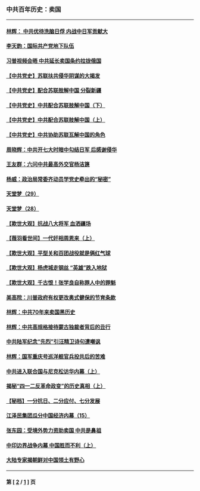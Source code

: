 ### 中共百年历史：卖国
---
#### [林辉： 中共优待洗脑日俘 内战中日军贡献大](../../pages/nf1176117/n13624644.md?08150430) 
#### [李天韵：国际共产党地下队伍](../../pages/nf1176117/n13611808.md?08150430) 
#### [习普视频会晤 中共延长卖国条约拉拢俄国](../../pages/nf1176117/n13060971.md?08150430) 
#### [【中共党史】苏联扶共侵华阴谋的大揭发](../../pages/nf1176117/n13056050.md?08150430) 
#### [【中共党史】配合苏联肢解中国 分裂新疆](../../pages/nf1176117/n13040700.md?08150430) 
#### [【中共党史】中共配合苏联肢解中国（下）](../../pages/nf1176117/n13035660.md?08150430) 
#### [【中共党史】中共配合苏联肢解中国（上）](../../pages/nf1176117/n13030262.md?08150430) 
#### [【中共党史】中共协助苏联瓦解中国的角色](../../pages/nf1176117/n13018109.md?08150430) 
#### [周晓辉：中共开七大时暗中勾结日军 后感谢侵华](../../pages/nf1176117/n12921960.md?08150430) 
#### [王友群：六问中共最高外交官杨洁篪](../../pages/nf1176117/n12836495.md?08150430) 
#### [杨威：政治局常委齐动员学党史牵出的“秘密”](../../pages/nf1176117/n12764642.md?08150430) 
#### [天堂梦（29）](../../pages/nf1176117/n12408465.md?08150430) 
#### [天堂梦（28）](../../pages/nf1176117/n12408309.md?08150430) 
#### [【欺世大观】抗战八大将军 血洒疆场](../../pages/nf1176117/n12357044.md?08150430) 
#### [【薇羽看世间】一代奸相周恩来（上）](../../pages/nf1176117/n12401109.md?08150430) 
#### [【欺世大观】平型关和百团战役就是俩红气球](../../pages/nf1176117/n12359157.md?08150430) 
#### [【欺世大观】杨虎城走钢丝 “英雄”跌入地狱](../../pages/nf1176117/n12358840.md?08150430) 
#### [【欺世大观】千古恨！张学良自称罪人中的罪魁](../../pages/nf1176117/n12358629.md?08150430) 
#### [美高院：川普政府有权更改奥式健保的节育条款](../../pages/nf1176117/n12242171.md?08150430) 
#### [林辉：中共70年来卖国黑历史](../../pages/nf1176117/n11552181.md?08150430) 
#### [林辉：中共高规格接待蒙古独裁者背后的丑行](../../pages/nf1176117/n11225005.md?08150430) 
#### [中共陆军纪念“先烈”引汪精卫诗句遭嘲讽](../../pages/nf1176117/n11153345.md?08150430) 
#### [林辉：国军重庆号巡洋舰官兵投共后的苦难](../../pages/nf1176117/n10997801.md?08150430) 
#### [中共进入联合国与尼克松访华内幕（上）](../../pages/nf1176117/n10138788.md?08150430) 
#### [揭秘“四一二反革命政变”的历史真相（上）](../../pages/nf1176117/n9996650.md?08150430) 
#### [【秘档】一分抗日、二分应付、七分发展](../../pages/nf1176117/n9331484.md?08150430) 
#### [江泽民集团瓜分中国经济内幕（15）](../../pages/nf1176117/n9268584.md?08150430) 
#### [张东园：受境外势力资助卖国 中共是鼻祖](../../pages/nf1176117/n9272480.md?08150430) 
#### [中印边界战争内幕 中国胜而不利（上）](../../pages/nf1176117/n9252458.md?08150430) 
#### [大陆专家揭朝鲜对中国领土有野心](../../pages/nf1176117/n9074056.md?08150430) 

---
#### 第 [ [2](./2.md?08150430) / [1](./1.md?08150430) ] 页
